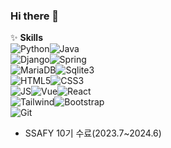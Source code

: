 ### Hi there 👋

✨ <b>Skills</b>
<br>
![Python](https://img.shields.io/badge/Python-3776AB?style=for-the-badge&logo=python&logoColor=white)![Java](https://img.shields.io/badge/Java-ED8B00?style=for-the-badge&logo=openjdk&logoColor=white)
<br>
![Django](https://img.shields.io/badge/Django-092E20?style=for-the-badge&logo=django&logoColor=white)![Spring](https://img.shields.io/badge/Spring-6DB33F?style=for-the-badge&logo=spring&logoColor=white)
<br>
![MariaDB](https://img.shields.io/badge/MariaDB-003545?style=for-the-badge&logo=mariadb&logoColor=white)![Sqlite3](https://img.shields.io/badge/SQLite-07405E?style=for-the-badge&logo=sqlite&logoColor=white)
<br>
![HTML5](https://img.shields.io/badge/HTML5-E34F26?style=for-the-badge&logo=html5&logoColor=white)![CSS3](https://img.shields.io/badge/CSS3-1572B6?style=for-the-badge&logo=css3&logoColor=white)
<br>
![JS](https://img.shields.io/badge/JavaScript-F7DF1E?style=for-the-badge&logo=JavaScript&logoColor=white)![Vue](https://img.shields.io/badge/Vue.js-35495E?style=for-the-badge&logo=vue.js&logoColor=4FC08D)![React](https://img.shields.io/badge/React-20232A?style=for-the-badge&logo=react&logoColor=61DAFB)
<br>
![Tailwind](https://img.shields.io/badge/Tailwind_CSS-38B2AC?style=for-the-badge&logo=tailwind-css&logoColor=white)![Bootstrap](https://img.shields.io/badge/Bootstrap-563D7C?style=for-the-badge&logo=bootstrap&logoColor=white)
<br>
![Git](https://img.shields.io/badge/GIT-E44C30?style=for-the-badge&logo=git&logoColor=white)


<!-- [![Top Langs](https://github-readme-stats.vercel.app/api/top-langs/?username=BaekJaehee)](https://github.com/anuraghazra/github-readme-stats) -->
<!-- [![GitHub stats](https://github-readme-stats.vercel.app/api?username=BaekJaehee)](https://github.com/anuraghazra/github-readme-stats) -->

- SSAFY 10기 수료(2023.7~2024.6)

<!--
**BaekJaehee/BaekJaehee** is a ✨ _special_ ✨ repository because its `README.md` (this file) appears on your GitHub profile.

Here are some ideas to get you started:

- 🔭 I’m currently working on ...
- 🌱 I’m currently learning ...
- 👯 I’m looking to collaborate on ...
- 🤔 I’m looking for help with ...
- 💬 Ask me about ...
- 📫 How to reach me: ...
- 😄 Pronouns: ...
- ⚡ Fun fact: ...
-->
